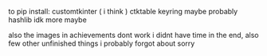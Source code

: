 to pip install:
customtkinter ( i think )
ctktable
keyring maybe
probably hashlib
idk more maybe

also the images in achievements dont work i didnt have time in the end, also few other unfinished things i probably forgot about sorry
